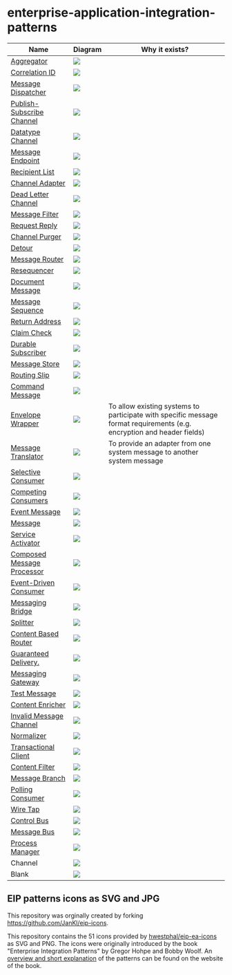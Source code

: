 # enterprise-application-integration-patterns

| Name | Diagram | Why it exists? |
| ---- | ---- | ---- |
| [Aggregator](https://www.enterpriseintegrationpatterns.com/patterns/messaging/Aggregator.html) | ![](png/Aggregator.png) |
| [Correlation ID](https://www.enterpriseintegrationpatterns.com/patterns/messaging/CorrelationIdentifier.html) | ![](png/Correlation&#32;ID.png) |
| [Message Dispatcher](https://www.enterpriseintegrationpatterns.com/patterns/messaging/MessageDispatcher.html) | ![](png/Message&#32;Dispatcher.png) |
| [Publish-Subscribe&#32;Channel](https://www.enterpriseintegrationpatterns.com/patterns/messaging/ChannelAdapter.html) | ![](png/Publish-Subscribe&#32;Channel.png) |
| [Datatype&#32;Channel](https://www.enterpriseintegrationpatterns.com/patterns/messaging/DatatypeChannel.html) | ![](png/Datatype&#32;Channel.png) |
| [Message&#32;Endpoint](https://www.enterpriseintegrationpatterns.com/patterns/messaging/MessageDispatcher.html) | ![](png/Message&#32;Endpoint.png) |
| [Recipient&#32;List](https://www.enterpriseintegrationpatterns.com/patterns/messaging/RecipientList.html) | ![](png/Recipient&#32;List.png) |
| [Channel&#32;Adapter](https://www.enterpriseintegrationpatterns.com/patterns/messaging/ChannelAdapter.html) | ![](png/Channel&#32;Adapter.png) |
| [Dead&#32;Letter&#32;Channel](https://www.enterpriseintegrationpatterns.com/patterns/messaging/DeadLetterChannel.html) | ![](png/Dead&#32;Letter&#32;Channel.png) |
| [Message&#32;Filter](https://www.enterpriseintegrationpatterns.com/patterns/messaging/Filter.html) | ![](png/Message&#32;Filter.png) |
| [Request&#32;Reply](https://www.enterpriseintegrationpatterns.com/patterns/messaging/RequestReply.html) | ![](png/Request&#32;Reply.png) |
| [Channel&#32;Purger](https://www.enterpriseintegrationpatterns.com/patterns/messaging/ChannelPurger.html) | ![](png/Channel&#32;Purger.png) |
| [Detour](https://www.enterpriseintegrationpatterns.com/patterns/messaging/Detour.html) | ![](png/Detour.png) |
| [Message&#32;Router](https://www.enterpriseintegrationpatterns.com/patterns/messaging/MessageRouter.html) | ![](png/Message&#32;Router.png) |
| [Resequencer](https://www.enterpriseintegrationpatterns.com/patterns/messaging/Resequencer.html) | ![](png/Resequencer.png) |
| [Document&#32;Message](https://www.enterpriseintegrationpatterns.com/patterns/messaging/DocumentMessage.html) | ![](png/Document&#32;Message.png) |
| [Message&#32;Sequence](https://www.enterpriseintegrationpatterns.com/patterns/messaging/MessageSequence.html) | ![](png/Message&#32;Sequence.png) |
| [Return&#32;Address](https://www.enterpriseintegrationpatterns.com/patterns/messaging/ReturnAddress.html) | ![](png/Return&#32;Address.png) |
| [Claim&#32;Check](https://www.enterpriseintegrationpatterns.com/patterns/messaging/StoreInLibrary.html) | ![](png/Claim&#32;Check.png) |
| [Durable&#32;Subscriber](https://www.enterpriseintegrationpatterns.com/patterns/messaging/DurableSubscription.html) | ![](png/Durable&#32;Subscriber.png) |
| [Message&#32;Store](https://www.enterpriseintegrationpatterns.com/patterns/messaging/MessageStore.html) | ![](png/Message&#32;Store.png) |
| [Routing&#32;Slip](https://www.enterpriseintegrationpatterns.com/patterns/messaging/RoutingTable.html) | ![](png/Routing&#32;Slip.png) |
| [Command&#32;Message](https://www.enterpriseintegrationpatterns.com/patterns/messaging/CommandMessage.html) | ![](png/Command&#32;Message.png) |
| [Envelope&#32;Wrapper](https://www.enterpriseintegrationpatterns.com/patterns/messaging/EnvelopeWrapper.html) | ![](png/Envelope&#32;Wrapper.png) | To allow existing systems to participate with specific message format requirements (e.g. encryption and header fields) |
| [Message&#32;Translator](https://www.enterpriseintegrationpatterns.com/patterns/messaging/MessageTranslator.html) | ![](png/Message&#32;Translator.png) | To provide an adapter from one system message to another system message |
| [Selective&#32;Consumer](https://www.enterpriseintegrationpatterns.com/patterns/messaging/MessageSelector.html) | ![](png/Selective&#32;Consumer.png) |
| [Competing&#32;Consumers](https://www.enterpriseintegrationpatterns.com/patterns/messaging/CompetingConsumers.html) | ![](png/Competing&#32;Consumers.png) |
| [Event&#32;Message](https://www.enterpriseintegrationpatterns.com/patterns/messaging/EventMessage.html) | ![](png/Event&#32;Message.png) |
| [Message](https://www.enterpriseintegrationpatterns.com/patterns/messaging/Message.html) | ![](png/Message.png) |
| [Service&#32;Activator](https://www.enterpriseintegrationpatterns.com/patterns/messaging/MessagingAdapter.html) | ![](png/Service&#32;Activator.png) |
| [Composed&#32;Message&#32;Processor](https://www.enterpriseintegrationpatterns.com/patterns/messaging/DistributionAggregate.html) | ![](png/Composed&#32;Message&#32;Processor.png) |
| [Event-Driven&#32;Consumer](https://www.enterpriseintegrationpatterns.com/patterns/messaging/EventDrivenConsumer.html) | ![](png/Event-Driven&#32;Consumer.png) |
| [Messaging&#32;Bridge](https://www.enterpriseintegrationpatterns.com/patterns/messaging/MessagingBridge.html) | ![](png/Messaging&#32;Bridge.png) |
| [Splitter](https://www.enterpriseintegrationpatterns.com/patterns/messaging/Sequencer.html) | ![](png/Splitter.png) |
| [Content&#32;Based&#32;Router](https://www.enterpriseintegrationpatterns.com/patterns/messaging/ContentBasedRouter.html) | ![](png/Content&#32;Based&#32;Router.png) |
| [Guaranteed&#32;Delivery.](https://www.enterpriseintegrationpatterns.com/patterns/messaging/GuaranteedMessaging.html) | ![](png/Guaranteed&#32;Delivery.png) |
| [Messaging&#32;Gateway](https://www.enterpriseintegrationpatterns.com/patterns/messaging/MessagingGateway.html) | ![](png/Messaging&#32;Gateway.png) |
| [Test&#32;Message](https://www.enterpriseintegrationpatterns.com/patterns/messaging/TestMessage.html) | ![](png/Test&#32;Message.png) |
| [Content&#32;Enricher](https://www.enterpriseintegrationpatterns.com/patterns/messaging/DataEnricher.html) | ![](png/Content&#32;Enricher.png) |
| [Invalid&#32;Message&#32;Channel](https://www.enterpriseintegrationpatterns.com/patterns/messaging/InvalidMessageChannel.html) | ![](png/Invalid&#32;Message&#32;Channel.png) |
| [Normalizer](https://www.enterpriseintegrationpatterns.com/patterns/messaging/Normalizer.html) | ![](png/Normalizer.png) |
| [Transactional&#32;Client](https://www.enterpriseintegrationpatterns.com/patterns/messaging/TransactionalClient.html) | ![](png/Transactional&#32;Client.png) |
| [Content&#32;Filter](https://www.enterpriseintegrationpatterns.com/patterns/messaging/ContentFilter.html) | ![](png/Content&#32;Filter.png) |
| [Message&#32;Branch]() | ![](png/Message&#32;Branch.png) |
| [Polling&#32;Consumer](https://www.enterpriseintegrationpatterns.com/patterns/messaging/PollingConsumer.html) | ![](png/Polling&#32;Consumer.png) |
| [Wire&#32;Tap](https://www.enterpriseintegrationpatterns.com/patterns/messaging/WireTap.html) | ![](png/Wire&#32;Tap.png) |
| [Control&#32;Bus](https://www.enterpriseintegrationpatterns.com/patterns/messaging/ControlBus.html) | ![](png/Control&#32;Bus.png) |
| [Message&#32;Bus](https://www.enterpriseintegrationpatterns.com/patterns/messaging/MessageBus.html) | ![](png/Message&#32;Bus.png) |
| [Process&#32;Manager](https://www.enterpriseintegrationpatterns.com/patterns/messaging/ProcessManager.html) | ![](png/Process&#32;Manager.png) |
| Channel | ![](png/Channel.png) |
| Blank | ![](png/Blank.png) |

## EIP patterns icons as SVG and JPG

This repository was orginally created by forking https://github.com/JanKl/eip-icons.

This repository contains the 51 icons provided by <a href="https://github.com/hwestphal/eip-ea-icons">hwestphal/eip-ea-icons</a> as SVG and PNG. The icons were originally introduced by the book "Enterprise Integration Patterns" by Gregor Hohpe and Bobby Woolf. An <a href="http://www.enterpriseintegrationpatterns.com/patterns/messaging/toc.html">overview and short explanation</a> of the patterns can be found on the website of the book.
